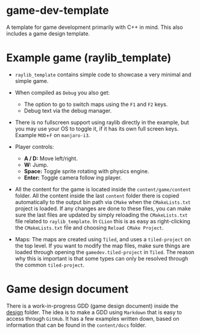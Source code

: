 # game-dev-template
A template for game development primarily with C++ in mind. This also includes a game design template.

# Example game (raylib_template)
- `raylib_template` contains simple code to showcase a very minimal and simple game.
- When compiled as `Debug` you also get:
  - The option to go to switch maps using the `F1` and `F2` keys.
  - Debug text via the debug manager.
- There is no fullscreen support using raylib directly in the example, but you may use your OS to toggle it, if it has its own full screen keys. Example `MOD`+`F` on `manjaro-i3`.
- Player controls:
    - **A / D:** Move left/right.
    - **W:** Jump.
    - **Space:** Toggle sprite rotating with physics engine.
    - **Enter:** Toggle camera follow ing player.

- All the content for the game is located inside the `content/game/content` folder. All the content inside the last `content` folder there is copied automatically to the output bin path via `CMake` when the `CMakeLists.txt` project is loaded. If any changes are done to these files, you can make sure the last files are updated by simply reloading the `CMakeLists.txt` file related to `raylib_template`. In `CLion` this is as easy as right-clicking the `CMakeLists.txt` file and choosing `Reload CMake Project`.

- Maps: The maps are created using `Tiled`, and uses a `tiled-project` on the top level. If you want to modify the map files, make sure things are loaded through opening the `gamedev.tiled-project` in `Tiled`. The reason why this is important is that some types can only be resolved through the common `tiled-project`.

# Game design document
There is a work-in-progress GDD (game design document) inside the [design](design/README.md) folder.
The idea is to make a GDD using `Markdown` that is easy to access through `GitHub`. It has a few examples written down, based on information that can be found in the `content/docs` folder.